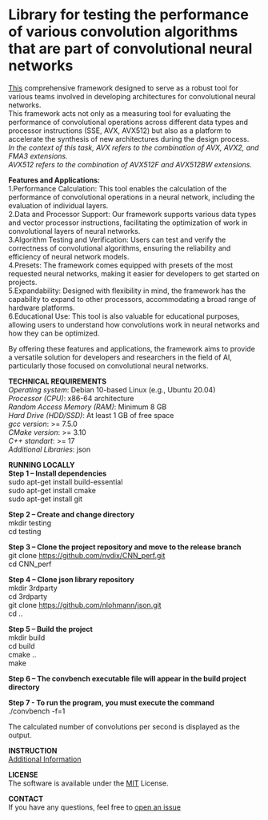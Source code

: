 # Library for testing the performance of various convolution algorithms that are part of convolutional neural networks

[This](https://github.com/nvdix/CNN_perf) comprehensive framework designed to serve as a robust tool for various teams involved in developing architectures for convolutional neural networks.\
This framework acts not only as a measuring tool for evaluating the performance of convolutional operations across different data types and processor instructions (SSE, AVX, AVX512) but also as a platform to accelerate the synthesis of new architectures during the design process.\
*In the context of this task, AVX refers to the combination of AVX, AVX2, and FMA3 extensions.*\
*AVX512 refers to the combination of AVX512F and AVX512BW extensions.*

**Features and Applications:** \
1.Performance Calculation: This tool enables the calculation of the performance of convolutional operations in a neural network, including the evaluation of individual layers.\
2.Data and Processor Support: Our framework supports various data types and vector processor instructions, facilitating the optimization of work in convolutional layers of neural networks.\
3.Algorithm Testing and Verification: Users can test and verify the correctness of convolutional algorithms, ensuring the reliability and efficiency of neural network models.\
4.Presets: The framework comes equipped with presets of the most requested neural networks, making it easier for developers to get started on projects.\
5.Expandability: Designed with flexibility in mind, the framework has the capability to expand to other processors, accommodating a broad range of hardware platforms.\
6.Educational Use: This tool is also valuable for educational purposes, allowing users to understand how convolutions work in neural networks and how they can be optimized.

By offering these features and applications, the framework aims to provide a versatile solution for developers and researchers in the field of AI, particularly those focused on convolutional neural networks.

**TECHNICAL REQUIREMENTS** \
*Operating system*: Debian 10-based Linux (e.g., Ubuntu 20.04)\
*Processor (CPU)*: x86-64 architecture\
*Random Access Memory (RAM)*: Minimum 8 GB\
*Hard Drive (HDD/SSD)*: At least 1 GB of free space\
*gcc version*: >= 7.5.0\
*CMake version*: >= 3.10\
*C++ standart*: >= 17\
*Additional Libraries*: json

**RUNNING LOCALLY**\
**Step 1 – Install dependencies**\
sudo apt-get install build-essential\
sudo apt-get install cmake\
sudo apt-get install git

**Step 2 – Create and change directory**\
mkdir testing\
cd testing

**Step 3 – Clone the project repository and move to the release branch**\
git clone https://github.com/nvdix/CNN_perf.git \
cd CNN_perf

**Step 4 – Clone json library repository**\
mkdir 3rdparty\
cd 3rdparty\
git clone https://github.com/nlohmann/json.git \
cd ..

**Step 5 – Build the project**\
mkdir build\
cd build\
cmake ..\
make

**Step 6 – The convbench executable file will appear in the build project directory**

**Step 7 - To run the program, you must execute the command**\
./convbench -f=1

The calculated number of convolutions per second is displayed as the output.

**INSTRUCTION**\
[Additional Information](https://github.com/nvdix/CNN_perf/blob/main/INSTRUCTION.pdf)

**LICENSE**\
The software is available under the [MIT](https://github.com/nvdix/CNN_perf/blob/main/LICENSE.pdf) License.

**CONTACT**\
If you have any questions, feel free to [open an issue](https://github.com/nvdix/CNN_perf)
